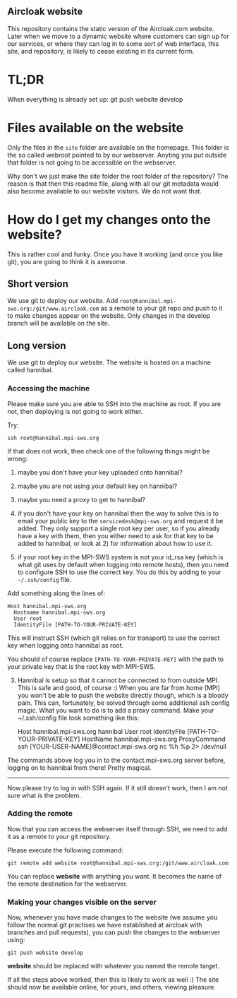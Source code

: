 Aircloak website
----------------

This repository contains the static version of the Aircloak.com website.
Later when we move to a dynamic website where customers can sign up for our
services, or where they can log in to some sort of web interface, this
site, and repository, is likely to cease existing in its current form.

# TL;DR

When everything is already set up:
    git push website develop


# Files available on the website

Only the files in the `site` folder are available on the homepage. This
folder is the so called webroot pointed to by our webserver. Anyting you put
outside that folder is not going to be accessible on the webserver.

Why don't we just make the site folder the root folder of the repository?
The reason is that then this readme file, along with all our git metadata
would also become available to our website visitors. We do not want that.

# How do I get my changes onto the website?

This is rather cool and funky. Once you have it working (and once you
like git), you are going to think it is awesome.

## Short version

We use git to deploy our website. Add
`root@hannibal.mpi-sws.org:/git/www.aircloak.com` as a remote to your
git repo and push to it to make changes appear on the website.
Only changes in the develop branch will be available on the site.

## Long version

We use git to deploy our website.
The website is hosted on a machine called hannibal.


### Accessing the machine

Please make sure you are able to SSH into the machine as root.
If you are not, then deploying is not going to work either.

Try:

    ssh root@hannibal.mpi-sws.org

If that does not work, then check one of the following things might be
wrong:

1) maybe you don't have your key uploaded onto hannibal?
2) maybe you are not using your default key on hannibal?
3) maybe you need a proxy to get to hannibal?

1) if you don't have your key on hannibal then the way to solve this
is to email your public key to the `servicedesk@mpi-sws.org` and request
it be added. They only support a single root key per user, so if you
already have a key with them, then you either need to ask for that key
to be added to hannibal, or look at 2) for information about how
to use it.

2) if your root key in the MPI-SWS system is not your id_rsa key
(which is what git uses by default when logging into remote hosts),
then you need to configure SSH to use the correct key.
You do this by adding to your `~/.ssh/config` file.

Add something along the lines of:

    Host hannibal.mpi-sws.org
      Hostname hannibal.mpi-sws.org
      User root
      IdentityFile [PATH-TO-YOUR-PRIVATE-KEY]

This will instruct SSH (which git relies on for transport) to
use the correct key when logging onto hannibal as root.

You should of course replace `[PATH-TO-YOUR-PRIVATE-KEY]` with
the path to your private key that is the root key with MPI-SWS.

3) Hannibal is setup so that it cannot be connected to from outside MPI. This
is safe and good, of course :) When you are far from home (MPI) you won't be
able to push the website directly though, which is a bloody pain. This can,
fortunately, be solved through some additional ssh config magic. What you want
to do is to add a proxy command. Make your ~/.ssh/config file look something
like this:

    Host hannibal.mpi-sws.org hannibal
      User root
      IdentityFile [PATH-TO-YOUR-PRIVATE-KEY]
      HostName hannibal.mpi-sws.org
      ProxyCommand ssh [YOUR-USER-NAME]@contact.mpi-sws.org nc %h %p 2> /dev/null

The commands above log you in to the contact.mpi-sws.org server before, logging
on to hannibal from there! Pretty magical.

-----

Now please try to log in with SSH again. If it still doesn't work, then
I am not sure what is the problem.

### Adding the remote

Now that you can access the webserver itself through SSH, we need to
add it as a remote to your git repository.

Please execute the following command:

    git remote add website root@hannibal.mpi-sws.org:/git/www.aircloak.com

You can replace **website** with anything you want. It becomes the name
of the remote destination for the webserver.

### Making your changes visible on the server

Now, whenever you have made changes to the website (we assume you follow
the normal git practises we have established at aircloak with branches
and pull requests), you can push the changes to the webserver using:

    git push website develop

**website** should be replaced with whatever you named the remote target.

If all the steps above worked, then this is likely to work as well :)
The site should now be available online, for yours, and others, viewing
pleasure.
